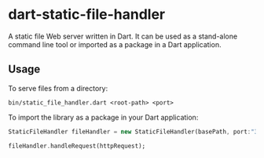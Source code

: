 dart-static-file-handler
========================

A static file Web server written in Dart.
It can be used as a stand-alone command line tool or imported as a package in a Dart application.

Usage
-----

To serve files from a directory:

```shell
bin/static_file_handler.dart <root-path> <port>
```

To import the library as a package in your Dart application:

```dart
StaticFileHandler fileHandler = new StaticFileHandler(basePath, port:"3500");

fileHandler.handleRequest(httpRequest);
```